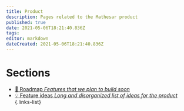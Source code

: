 ```yaml
---
title: Product
description: Pages related to the Mathesar product
published: true
date: 2021-05-06T18:21:40.836Z
tags: 
editor: markdown
dateCreated: 2021-05-06T18:21:40.836Z
---
```


# Sections

- [:construction: Roadmap *Features that we plan to build soon*](/product/roadmap)
- [:bulb: Feature ideas *Long and disorganized list of ideas for the product*](/product/feature-ideas)
{.links-list}